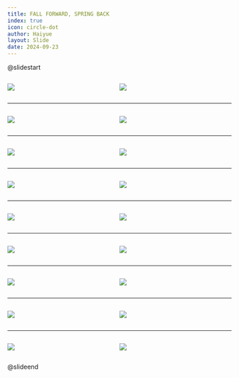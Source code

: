 ```yaml
---
title: FALL FORWARD, SPRING BACK
index: true
icon: circle-dot
author: Haiyue
layout: Slide
date: 2024-09-23
---
```

 
@slidestart

<div style="display:flex">
<div style="flex:1">

![](https://raw.githubusercontent.com/yclord/reading/refs/heads/master/english/Level-P/FALL%20FORWARD,%20SPRING%20BACK/001.webp)
</div>
<div style="flex:1">

![](https://raw.githubusercontent.com/yclord/reading/refs/heads/master/english/Level-P/FALL%20FORWARD,%20SPRING%20BACK/002.webp)
</div>
</div>

---

<div style="display:flex">
<div style="flex:1">

![](https://raw.githubusercontent.com/yclord/reading/refs/heads/master/english/Level-P/FALL%20FORWARD,%20SPRING%20BACK/003.webp)
</div>
<div style="flex:1">

![](https://raw.githubusercontent.com/yclord/reading/refs/heads/master/english/Level-P/FALL%20FORWARD,%20SPRING%20BACK/004.webp)
</div>
</div>

---

<div style="display:flex">
<div style="flex:1">

![](https://raw.githubusercontent.com/yclord/reading/refs/heads/master/english/Level-P/FALL%20FORWARD,%20SPRING%20BACK/005.webp)
</div>
<div style="flex:1">

![](https://raw.githubusercontent.com/yclord/reading/refs/heads/master/english/Level-P/FALL%20FORWARD,%20SPRING%20BACK/006.webp)
</div>
</div>

---

<div style="display:flex">
<div style="flex:1">

![](https://raw.githubusercontent.com/yclord/reading/refs/heads/master/english/Level-P/FALL%20FORWARD,%20SPRING%20BACK/007.webp)
</div>
<div style="flex:1">

![](https://raw.githubusercontent.com/yclord/reading/refs/heads/master/english/Level-P/FALL%20FORWARD,%20SPRING%20BACK/008.webp)
</div>
</div>

---

<div style="display:flex">
<div style="flex:1">

![](https://raw.githubusercontent.com/yclord/reading/refs/heads/master/english/Level-P/FALL%20FORWARD,%20SPRING%20BACK/009.webp)
</div>
<div style="flex:1">

![](https://raw.githubusercontent.com/yclord/reading/refs/heads/master/english/Level-P/FALL%20FORWARD,%20SPRING%20BACK/010.webp)
</div>
</div>

---

<div style="display:flex">
<div style="flex:1">

![](https://raw.githubusercontent.com/yclord/reading/refs/heads/master/english/Level-P/FALL%20FORWARD,%20SPRING%20BACK/011.webp)
</div>
<div style="flex:1">

![](https://raw.githubusercontent.com/yclord/reading/refs/heads/master/english/Level-P/FALL%20FORWARD,%20SPRING%20BACK/012.webp)
</div>
</div>

---

<div style="display:flex">
<div style="flex:1">

![](https://raw.githubusercontent.com/yclord/reading/refs/heads/master/english/Level-P/FALL%20FORWARD,%20SPRING%20BACK/013.webp)
</div>
<div style="flex:1">

![](https://raw.githubusercontent.com/yclord/reading/refs/heads/master/english/Level-P/FALL%20FORWARD,%20SPRING%20BACK/014.webp)
</div>
</div>

---

<div style="display:flex">
<div style="flex:1">

![](https://raw.githubusercontent.com/yclord/reading/refs/heads/master/english/Level-P/FALL%20FORWARD,%20SPRING%20BACK/015.webp)
</div>
<div style="flex:1">

![](https://raw.githubusercontent.com/yclord/reading/refs/heads/master/english/Level-P/FALL%20FORWARD,%20SPRING%20BACK/016.webp)
</div>
</div>

---

<div style="display:flex">
<div style="flex:1">

![](https://raw.githubusercontent.com/yclord/reading/refs/heads/master/english/Level-P/FALL%20FORWARD,%20SPRING%20BACK/017.webp)
</div>
<div style="flex:1">

![](https://raw.githubusercontent.com/yclord/reading/refs/heads/master/english/Level-P/FALL%20FORWARD,%20SPRING%20BACK/018.webp)
</div>
</div>

@slideend